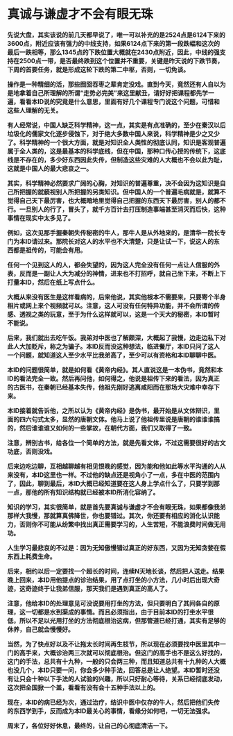 真诚与谦虚才不会有眼无珠
====

			

**先说大盘，其实该说的前几天都早说了，唯一可以补充的是2524点是6124下来的3600点，附近应该有强力的中线支持，如果6124点下来的第一段跌幅和这次的最后一跌相等，那么1345点的下跌位置大概就在2430点附近，因此，中线的强支持在2500点一带，是否最终跌到这个位置并不重要，关键是昨天说的下跌节奏，下周的首要任务，就是形成这轮下跌的第二中枢，否则，一切免谈。**

**操作是一种精细的活，那些囫囵吞枣之辈肯定没戏。直到今天，竟然还有人自以为是地拿着自己所理解的所谓“走势必完美”来这里献丑，请好好把课程都先学一遍，看看本ID说的究竟是什么意思，里面有好几个课程专门说这个问题，可惜和这些人理解的无关。**

**有人经常说，中国人缺乏科学精神，这一点，其实是有点准确的，至少在秦汉以后垃圾化的儒家文化逐步侵蚀下，对于绝大多数中国人来说，科学精神是少之又少了。科学精神的一个很大方面，就是对知识全人类性的彻底认同，知识是客观普遍属于全人类的，这是最基本的科学底线，但在中国，那种口传心授的传统下，这底线是不存在的，多少好东西因此失传，但制造这些灾难的人大概也不会以此为耻，这就是中国人的最大悲哀之一。**

**其实，科学精神必然要求广阔的心胸，对知识的普遍尊重，决不会因为这知识是自己所把握的就藐视别人所把握的另类知识。但中国人的一个普遍毛病就是，就算不觉得自己天下最厉害，也大概暗地里觉得自己把握的东西天下最厉害，别人的都不行。一旦别人的行了，冒头了，就千方百计去打压制造事端甚至消灭而后快，这种事情在现实中太多见了。**

**例如，这次见那手握秦朝失传秘密的牛人，那牛人是从外地来的，是清华一院长专门为本ID请过来。那院长对这人的水平也不大清楚，只是让试一下，说这人的东西都是祖传的，可能会有用。**

**任何一个见到这人的人，都会失望的，因为这人完全没有任何一点让人信服的外表，反而是一副让人大为减分的神情，进来也不打招呼，就自己坐下来，不断上下打量本ID，然后在纸上写点什么。**

**大概从来没有医生是这样看病的，后来他说，其实他根本不需要来，只要寄个半身相片或网上来个视频就可以。注意，这人可没有任何特异功能，并不会所谓的传感、透视之类的玩意，至于为什么这样就可以，这是一个天大的秘密，本ID暂时不能说。**

**后来，我们就出去吃午饭。我弟对中医也了解颇深，大概起了我慢，边走边私下对此人大加贬斥，称之为骗子。本ID反而没这种想法，临进餐厅，本ID只问了这人一个问题，就知道这人至少水平比我弟高了，至少可以有资格和本ID聊聊中医。**

**本ID的问题很简单，就是如何看《黄帝内经》。其人直说这是一本伪书，竟然和本ID的看法完全一致。然后再问他，如何得之，他说是祖传下来的看法，因为真正的古医书，在秦朝已经基本失传，他祖先刚好逃离咸阳而在那场大灾难中幸存下来。**

**本ID接着就告诉他，之所以认为《黄帝内经》是伪书，最开始是从文体辩识，里面的四六句式太多，显然的唐朝文体。他马上说了他祖传里说是唐朝的谁谁谁搞的，然后谁谁谁又如何的一些掌故，在朝代方面，我们又取得了一致。**

**注意，辨别古书，给各位一个简单的方法，就是先看文体，不过这需要很好的古文功底，否则没戏。**

**后来边吃边聊，互相越聊越有相见恨晚的感觉，因为能和他如此等水平沟通的人从来没有，本ID这里也一样。不过他的缺点还是视角小了一点，多在中医的范围内了，因此，聊到最后，本ID大概已经知道要在这人身上学点什么了，只要学到那一点，那他的所有知识结构就已经被本ID所消化容纳了。**

**知识的学习，其实很简单，就是首先要真诚与谦虚才不会有眼无珠，如果都像我弟那样大我慢，那就算真佛降世，你也要错过。其次，你还要有相应的消化认识能力，否则你不可能从纷繁中找出真正需要学习的，人生苦短，不能浪费时间做无用功。**

**人生学习最悲哀的不过是：因为无知傲慢错过真正的好东西，又因为无知贪婪在假东西上耗费生命。**

**后来，相约以后一定要找一个超长的时间，连续N天地长谈，然后把人送走。结果晚上回来，本ID用他提点的诊治结果，用了点打坐的小方法，几小时后出现大奇迹，这奇迹终于让我弟信服，那天我们是遇到真正的高人了。**

**注意，他给本ID的处理意见可没说要用打坐的方法，但只要明白了其间各自的原理，这一切都是水到渠成的事情。而且必须指出，由于目前本ID的打坐水平很低，所以不足以光用打坐的方法彻底根治这病，但那管道已经打通，其实有足够的休养，自己就会慢慢好。**

**当然，为了快点好以及不让拖太长时间再生枝节，所以现在必须要找中医里其中一门的高手来，大概诊治两三次就可以彻底根治。但这门的高手也不是这么好找的，这门的手法，总共有十九种，一般的只会两三种，而且知道总共有十九种的人大概也没几个，本ID只要一问，你会多少种手法，回答总是让人绝望。本ID暂时还没有让只会十种以下手法的人试验的兴趣，所以只好耐心等待，关系已经彻底发动，这次把全国掀一个盖，看看有没有会十五种手法以上的。**

**现在，本ID的病已经为次，通过治疗，结识中医中仅存的牛人，然后把他们失传的东西学到手，反而成为本ID最关心的事情，看缘分如何吧，一切无法强求。**

**周末了，各位好好休息，最终的，让自己的心彻底清洁一下。**
